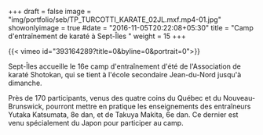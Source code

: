 +++
draft = false
image =   "img/portfolio/seb/TP_TURCOTTI_KARATE_02JL.mxf.mp4-01.jpg"
showonlyimage = true
#date = "2016-11-05T20:22:08+05:30"
title = "Camp d'entraînement de karaté à Sept-Îles "
weight = 15
+++


<!--more-->


{{< vimeo id="393164289?title=0&byline=0&portrait=0">}}  

Sept-Îles accueille le 16e camp d'entraînement d'été de l'Association de karaté Shotokan, qui se tient à l'école secondaire Jean-du-Nord jusqu'à dimanche.

Près de 170 participants, venus des quatre coins du Québec et du Nouveau-Brunswick, pourront mettre en pratique les enseignements des entraîneurs Yutaka Katsumata, 8e dan, et de Takuya Makita, 6e dan. Ce dernier est venu spécialement du Japon pour participer au camp.

